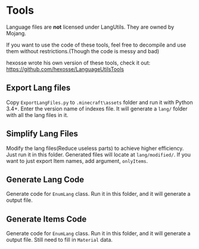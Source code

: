 Tools
=================

Language files are **not** licensed under LangUtils. They are owned by Mojang.

If you want to use the code of these tools, feel free to decompile and use  them without restrictions.(Though the code is messy and bad)

hexosse wrote his own version of these tools, check it out: https://github.com/hexosse/LanguageUtilsTools


## Export Lang files

Copy `ExportLangFiles.py` to `.minecraft\assets` folder and run it with Python 3.4+. Enter the version name of indexes file. It will generate a `lang/` folder with all the lang files in it.

## Simplify Lang Files

Modify the lang files(Reduce useless parts) to achieve higher efficiency. Just run it in this folder. Generated files will locate at `lang/modified/`. If you want to just export Item names, add argument, `onlyItems`.

## Generate Lang Code

Generate code for `EnumLang` class. Run it in this folder, and it will generate a output file.

## Generate Items Code

Generate code for `EnumLang` class. Run it in this folder, and it will generate a output file. Still need to fill in `Material` data.